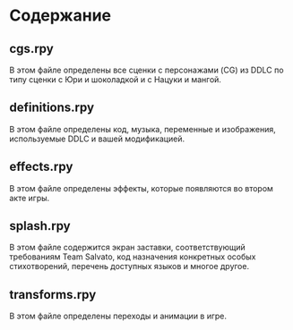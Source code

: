 # Содержание

## cgs.rpy
В этом файле определены все сценки с персонажами (CG) из DDLC по типу сценки с Юри и шоколадкой и с Нацуки и мангой.

## definitions.rpy
В этом файле определены код, музыка, переменные и изображения, используемые DDLC и вашей модификацией.

## effects.rpy
В этом файле определены эффекты, которые появляются во втором акте игры.

## splash.rpy
В этом файле содержится экран заставки, соответствующий требованиям Team Salvato, код назначения конкретных особых стихотворений, перечень доступных языков и многое другое.

## transforms.rpy
В этом файле определены переходы и анимации в игре.

